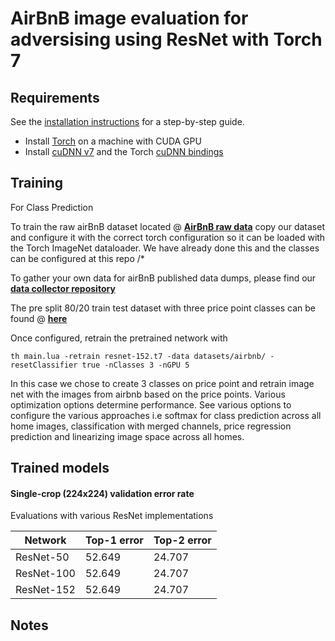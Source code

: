 AirBnB image evaluation for adversising using ResNet with Torch 7
============================

## Requirements
See the [installation instructions](INSTALL.md) for a step-by-step guide.
- Install [Torch](http://torch.ch/docs/getting-started.html) on a machine with CUDA GPU
- Install [cuDNN v7](https://developer.nvidia.com/cudnn) and the Torch [cuDNN bindings](https://github.com/soumith/cudnn.torch/tree/R7)

## Training

For Class Prediction

To train the raw airBnB dataset located @ **[AirBnB raw data](https://drive.google.com/open?id=1NLDIJslIrmhSi_-HT6ZhzID2rU1oKxFu)** copy our dataset and configure it with the correct torch configuration so it can be loaded with the Torch ImageNet dataloader. We have already done this and the classes can be configured at this repo /*

To gather your own data for airBnB published data dumps, please find our  **[data collector repository](https://github.com/kevinjesse/AirBnB)**

The pre split 80/20 train test dataset with three price point classes can be found @ **[here](https://drive.google.com/open?id=109WmQqOUCVNJLJ5H8p_pFoX9T_YFpgSh)**

Once configured, retrain the pretrained network with  
```
th main.lua -retrain resnet-152.t7 -data datasets/airbnb/ -resetClassifier true -nClasses 3 -nGPU 5
```
In this case we chose to create 3 classes on price point and retrain image net with the images from airbnb based on the price points. Various optimization options determine performance. See various options to configure the various approaches i.e softmax for class prediction across all home images, classification with merged channels, price regression prediction and  linearizing image space across all homes.

## Trained models


#### Single-crop (224x224) validation error rate
Evaluations with various ResNet implementations

| Network       | Top-1 error | Top-2 error |
| ------------- | ----------- | ----------- |
| ResNet-50     | 52.649      | 24.707      |
| ResNet-100    | 52.649      | 24.707      |
| ResNet-152    | 52.649      | 24.707      |


## Notes


